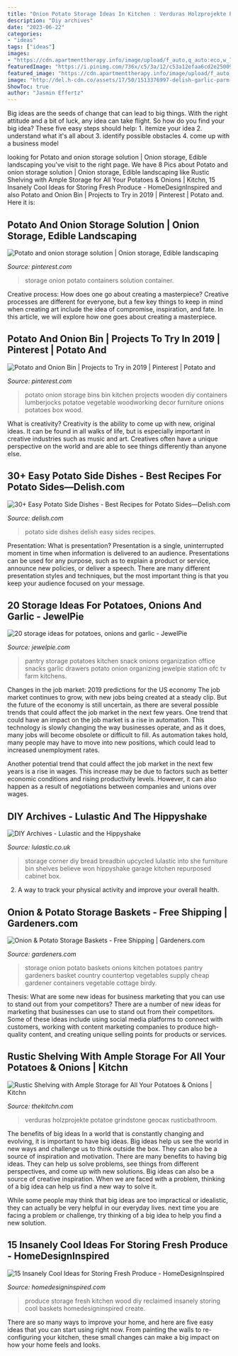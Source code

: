 ```yaml
---
title: "Onion Potato Storage Ideas In Kitchen : Verduras Holzprojekte Potatoe Grindstone Geocax Rusticbathroom"
description: "Diy archives"
date: "2023-06-22"
categories:
- "ideas"
tags: ["ideas"]
images:
- "https://cdn.apartmenttherapy.info/image/upload/f_auto,q_auto:eco,w_730/k/archive/a8f35c3cd7cb991ba261ec67e49c97debc44259a"
featuredImage: "https://i.pinimg.com/736x/c5/3a/12/c53a12efaa6cd2e25009a0180b45103e--onion-storage-potato-storage.jpg?b=t"
featured_image: "https://cdn.apartmenttherapy.info/image/upload/f_auto,q_auto:eco,w_730/k/archive/a8f35c3cd7cb991ba261ec67e49c97debc44259a"
image: "http://del.h-cdn.co/assets/17/50/1513376997-delish-garlic-parm-au-gratin-pinterest-still003.jpg"
ShowToc: true
author: "Jasmin Effertz"
---
```



Big ideas are the seeds of change that can lead to big things. With the right attitude and a bit of luck, any idea can take flight. So how do you find your big idea? These five easy steps should help: 1. itemize your idea 2. understand what it's all about 3. identify possible obstacles 4. come up with a business model 
	

		
looking for Potato and onion storage solution | Onion storage, Edible landscaping you've visit to the right page. We have 8 Pics about Potato and onion storage solution | Onion storage, Edible landscaping like Rustic Shelving with Ample Storage for All Your Potatoes &amp; Onions | Kitchn, 15 Insanely Cool Ideas for Storing Fresh Produce - HomeDesignInspired and also Potato and Onion Bin | Projects to Try in 2019 | Pinterest | Potato and. Here it is:
		
    
## Potato And Onion Storage Solution | Onion Storage, Edible Landscaping

<img loading=lazy src="https://i.pinimg.com/originals/26/d3/0a/26d30af9dba9fc572ac2a0d3d84b0d3b.jpg" onerror="this.onerror=null;this.src='https://tse2.mm.bing.net/th?id=OIP.Vmx87fZZb4ou3ElSXpZAMwHaJ4&amp;pid=15.1';" alt="Potato and onion storage solution | Onion storage, Edible landscaping">

_Source: pinterest.com_

>storage onion potato containers solution container. 

	

Creative process: How does one go about creating a masterpiece?
Creative processes are different for everyone, but a few key things to keep in mind when creating art include the idea of compromise, inspiration, and fate. In this article, we will explore how one goes about creating a masterpiece.

    
## Potato And Onion Bin | Projects To Try In 2019 | Pinterest | Potato And

<img loading=lazy src="https://i.pinimg.com/736x/c5/3a/12/c53a12efaa6cd2e25009a0180b45103e--onion-storage-potato-storage.jpg?b=t" onerror="this.onerror=null;this.src='https://tse1.mm.bing.net/th?id=OIP.n6864N6o7Y1moTeuY_qT-gHaMS&amp;pid=15.1';" alt="Potato and Onion Bin | Projects to Try in 2019 | Pinterest | Potato and">

_Source: pinterest.com_

>potato onion storage bins bin kitchen projects wooden diy containers lumberjocks potatoe vegetable woodworking decor furniture onions potatoes box wood. 

	

What is creativity?
Creativity is the ability to come up with new, original ideas. It can be found in all walks of life, but is especially important in creative industries such as music and art. Creatives often have a unique perspective on the world and are able to see things differently than anyone else.

    
## 30+ Easy Potato Side Dishes - Best Recipes For Potato Sides—Delish.com

<img loading=lazy src="http://del.h-cdn.co/assets/17/50/1513376997-delish-garlic-parm-au-gratin-pinterest-still003.jpg" onerror="this.onerror=null;this.src='https://tse1.mm.bing.net/th?id=OIP.wPSzpuZf46ooaN_VGEjsLwHaLG&amp;pid=15.1';" alt="30+ Easy Potato Side Dishes - Best Recipes for Potato Sides—Delish.com">

_Source: delish.com_

>potato side dishes delish easy sides recipes. 

	

Presentation: What is presentation?
Presentation is a single, uninterrupted moment in time when information is delivered to an audience. Presentations can be used for any purpose, such as to explain a product or service, announce new policies, or deliver a speech. There are many different presentation styles and techniques, but the most important thing is that you keep your audience focused on your message.

    
## 20 Storage Ideas For Potatoes, Onions And Garlic - JewelPie

<img loading=lazy src="http://jewelpie.com/wp-content/uploads/2013/02/potatoesonionsstorages17.jpg" onerror="this.onerror=null;this.src='https://tse2.mm.bing.net/th?id=OIP.WqVm1TSHybuctKRdmCshFwHaJ4&amp;pid=15.1';" alt="20 storage ideas for potatoes, onions and garlic - JewelPie">

_Source: jewelpie.com_

>pantry storage potatoes kitchen snack onions organization office snacks garlic drawers potato onion organizing jewelpie station ofc tv farm kitchens. 

	

Changes in the job market: 2019 predictions for the US economy
The job market continues to grow, with new jobs being created at a steady clip. But the future of the economy is still uncertain, as there are several possible trends that could affect the job market in the next few years. 
One trend that could have an impact on the job market is a rise in automation. This technology is slowly changing the way businesses operate, and as it does, many jobs will become obsolete or difficult to fill. As automation takes hold, many people may have to move into new positions, which could lead to increased unemployment rates. 

Another potential trend that could affect the job market in the next few years is a rise in wages. This increase may be due to factors such as better economic conditions and rising productivity levels. However, it can also happen as a result of negotiations between companies and unions over wages.

    
## DIY Archives - Lulastic And The Hippyshake

<img loading=lazy src="http://lulastic.co.uk/wp-content/uploads/2015/01/breadtinbefore.jpg" onerror="this.onerror=null;this.src='https://tse3.mm.bing.net/th?id=OIP.BJ2-_HUlmQYTaP7UMP3Q8wHaLH&amp;pid=15.1';" alt="DIY Archives - Lulastic and the Hippyshake">

_Source: lulastic.co.uk_

>storage corner diy bread breadbin upcycled lulastic into she furniture bin shelves believe won hippyshake garage kitchen repurposed cabinet box. 

	

2. A way to track your physical activity and improve your overall health.

    
## Onion &amp; Potato Storage Baskets - Free Shipping | Gardeners.com

<img loading=lazy src="https://www.gardeners.com/dw/image/v2/AABF_PRD/on/demandware.static/-/Sites-GSC_Products/default/dw0460d1f4/Products/GS38131_04.jpg?sw=450&amp;sh=585" onerror="this.onerror=null;this.src='https://tse3.mm.bing.net/th?id=OIP.y2yfnsoFqznZAsIoBXTl5QAAAA&amp;pid=15.1';" alt="Onion &amp; Potato Storage Baskets - Free Shipping | Gardeners.com">

_Source: gardeners.com_

>storage onion potato baskets onions kitchen potatoes pantry gardeners basket country countertop vegetables supply cheap gardener containers vegetable cottage birdy. 

	

Thesis: What are some new ideas for business marketing that you can use to stand out from your competitors?
There are a number of new ideas for marketing that businesses can use to stand out from their competitors. Some of these ideas include using social media platforms to connect with customers, working with content marketing companies to produce high-quality content, and creating unique selling points for products or services.

    
## Rustic Shelving With Ample Storage For All Your Potatoes &amp; Onions | Kitchn

<img loading=lazy src="https://cdn.apartmenttherapy.info/image/upload/f_auto,q_auto:eco,w_730/k/archive/a8f35c3cd7cb991ba261ec67e49c97debc44259a" onerror="this.onerror=null;this.src='https://tse1.mm.bing.net/th?id=OIP.ZfrCn04ocUlkN2Kgm4gmaAHaJM&amp;pid=15.1';" alt="Rustic Shelving with Ample Storage for All Your Potatoes &amp; Onions | Kitchn">

_Source: thekitchn.com_

>verduras holzprojekte potatoe grindstone geocax rusticbathroom. 

	

The benefits of big ideas
In a world that is constantly changing and evolving, it is important to have big ideas. Big ideas help us see the world in new ways and challenge us to think outside the box. They can also be a source of inspiration and motivation.
There are many benefits to having big ideas. They can help us solve problems, see things from different perspectives, and come up with new solutions. Big ideas can also be a source of creative inspiration. When we are faced with a problem, thinking of a big idea can help us find a new way to solve it.

While some people may think that big ideas are too impractical or idealistic, they can actually be very helpful in our everyday lives. next time you are facing a problem or challenge, try thinking of a big idea to help you find a new solution.

    
## 15 Insanely Cool Ideas For Storing Fresh Produce - HomeDesignInspired

<img loading=lazy src="http://www.homedesigninspired.com/wp-content/uploads/2017/08/diy-kitchen-produce-storage-5.jpg" onerror="this.onerror=null;this.src='https://tse1.mm.bing.net/th?id=OIP.7-qgC6tXLKUWLmbHFAN3-gHaLw&amp;pid=15.1';" alt="15 Insanely Cool Ideas for Storing Fresh Produce - HomeDesignInspired">

_Source: homedesigninspired.com_

>produce storage fresh kitchen wood diy reclaimed insanely storing cool baskets homedesigninspired create. 

	

There are so many ways to improve your home, and here are five easy ideas that you can start using right now. From painting the walls to re-configuring your kitchen, these small changes can make a big impact on how your home feels and looks.


